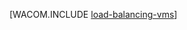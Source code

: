 <properties linkid="manage-linux-common-tasks-load-balance-a-vm" urlDisplayName="Balanceamento de carga de uma VM Linux" pageTitle="Balanceamento de carga de uma máquina Virtual (Linux) - Azure" metaKeywords="balanceamento de carga vm, vm Linux Azure " description="Descreve como balancear a carga em uma máquina virtual na nuvem e que esteja executando o Linux nas máquinas virtuais do Azure." metaCanonical="http://www.windowsazure.com/pt-br/manage/windows/common-tasks/how-to-load-balance-virtual-machines/" services="virtual-machines" documentationCenter="" title="" authors="" solutions="" manager="" editor="" />





[WACOM.INCLUDE [load-balancing-vms](../includes/load-balancing-vms.md)]

